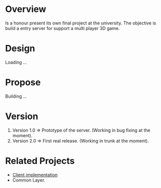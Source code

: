# Overview #
Is a honour present its own final project at the university. The objective is build a entry server for support a multi player 3D game.

# Design #
Loading ...

# Propose #
Building ...

# Version #
  1. Version 1.0 => Prototype of the server. (Working in bug fixing at the moment).
  1. Version 2.0 => First real release. (Working in trunk at the moment).

# Related Projects #
  * [Client implementation](http://code.google.com/p/gamelogic)
  * Common Layer.